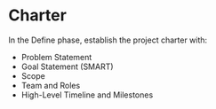 # Charter

In the Define phase, establish the project charter with:
- Problem Statement
- Goal Statement (SMART)
- Scope
- Team and Roles
- High-Level Timeline and Milestones